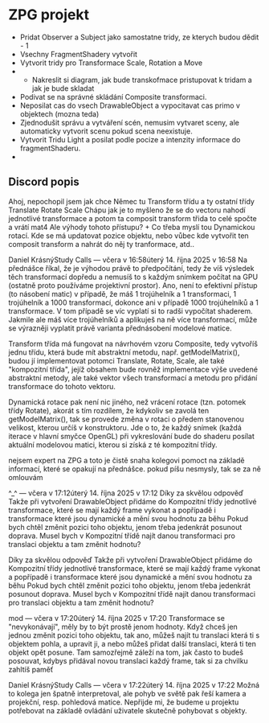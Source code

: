 # ZPG projekt

- Pridat Observer a Subject jako samostatne tridy, ze kterych budou dědit - 1
- Vsechny FragmentShadery vytvořit
- Vytvorit tridy pro Transformace Scale, Rotation a Move
- - Nakreslit si diagram, jak bude transkofmace pristupovat k tridam a jak je bude skladat
- Podivat se na správné skládání Composite transformaci.
- Neposilat cas do vsech DrawableObject a vypocitavat cas primo v objektech (mozna teda)
- Zjednodušit správu a vytváření scén, nemusim vytvaret sceny, ale automaticky vytvorit scenu pokud scena neexistuje.
- Vytvorit Tridu Light a posilat podle pocize a intenzity informace do fragmentShaderu.
- 

## Discord popis

Ahoj, nepochopil jsem jak chce Němec tu Transform třídu a ty ostatní třídy Translate Rotate Scale
Chápu jak je to myšleno že se do vectoru nahodí jednotlivé transformace a potom ta composit transform třida to celé spočte a vrátí mat4
Ale výhody tohoto přístupu? + Co třeba myslí tou Dynamickou rotací. Kde se má updatovat pozice objektu, nebo vůbec kde vytvořit ten composit transform a nahrát do něj ty tranformace, atd.. 

Daniel KrásnýStudy Calls — včera v 16:58úterý 14. října 2025 v 16:58
Na přednášce říkal, že je výhodou právě to předpočítání, tedy že víš výsledek těch transformací dopředu a nemusíš to s každým snímkem počítat na GPU (ostatně proto používáme projektivní prostor). Ano, není to efektivní přístup (to násobení matic) v případě, že máš 1 trojúhelník a 1 transformaci, 1 trojúhelník a 1000 transformací, dokonce ani v případě 1000 trojúhelníků a 1 transformace. V tom případě se víc vyplatí si to radši vypočítat shaderem. Jakmile ale máš více trojúhelníků a aplikuješ na ně více transformací, může se výrazněji vyplatit právě varianta přednásobení modelové matice.

Transform třída má fungovat na návrhovém vzoru Composite, tedy vytvoříš jednu třídu, která bude mít abstraktní metodu, např. getModelMatrix(), budou jí implementovat potomci Translate, Rotate, Scale, ale také "kompozitní třída", jejíž obsahem bude rovněž implementace výše uvedené abstraktní metody, ale také vektor všech transformací a metodu pro přidání transformace do tohoto vektoru.

Dynamická rotace pak není nic jiného, než vrácení rotace (tzn. potomek třídy Rotate), akorát s tím rozdílem, že kdykoliv se zavolá ten getModelMatrix(), tak se provede změna v rotaci o předem stanovenou velikost, kterou určíš v konstruktoru. Jde o to, že každý snímek (každá iterace v hlavní smyčce OpenGL) při vykreslování bude do shaderu posílat aktuální modelovou matici, kterou si získá z té kompozitní třídy.

nejsem expert na ZPG a toto je čistě snaha kolegovi pomoct na základě informací, které se opakují na přednášce. pokud píšu nesmysly, tak se za ně omlouvám

^_^ — včera v 17:12úterý 14. října 2025 v 17:12
Díky za skvělou odpověď
Takže při vytvoření DrawableObject přidáme do Kompozitní třídy jednotlivé transformace, které se mají každý frame vykonat a popřípadě i transformace které jsou dynamické a mění svou hodnotu za běhu
Pokud bych chtěl změnit pozici toho objektu, jenom třeba jedenkrát posunout doprava. Musel bych v Kompozitní třídě najít danou transformaci pro translaci objektu a tam změnit hodnotu?

Díky za skvělou odpověď Takže při vytvoření DrawableObject přidáme do Kompozitní třídy jednotlivé transformace, které se mají každý frame vykonat a popřípadě i transformace které jsou dynamické a mění svou hodnotu za běhu Pokud bych chtěl změnit pozici toho objektu, jenom třeba jedenkrát posunout doprava. Musel bych v Kompozitní třídě najít danou transformaci pro translaci objektu a tam změnit hodnotu?

mod — včera v 17:20úterý 14. října 2025 v 17:20
Transformace se "nevykonávají", měly by to být prostě jenom hodnoty. Když chceš jen jednou změnit pozici toho objektu, tak ano, můžeš najít tu translaci která ti s objektem pohla, a upravit ji, a nebo můžeš přidat další translaci, která ti ten objekt opět posune. Tam samozřejmě záleží na tom, jak často to budeš posouvat, kdybys přidával novou translaci každý frame, tak si za chvilku zahltíš paměť


Daniel KrásnýStudy Calls — včera v 17:22úterý 14. října 2025 v 17:22
Možná to kolega jen špatně interpretoval, ale pohyb ve světě pak řeší kamera a projekční, resp. pohledová matice. Nepřijde mi, že budeme u projektu potřebovat na základě ovládání uživatele skutečně pohybovat s objekty.



